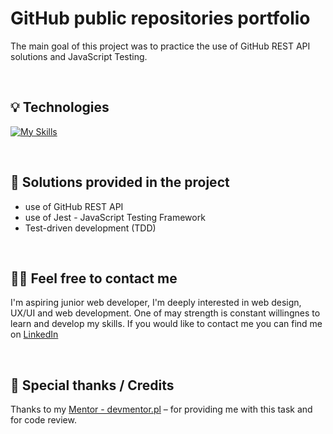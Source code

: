 # GitHub public repositories portfolio


The main goal of this project was to practice the use of GitHub REST API solutions and JavaScript Testing. 


&nbsp;

 
## 💡 Technologies

[![My Skills](https://skillicons.dev/icons?i=js,html,css,webpack,jest )](https://skillicons.dev)


&nbsp;
 
## 🤔 Solutions provided in the project

- use of GitHub REST API
- use of Jest - JavaScript Testing Framework
- Test-driven development (TDD)


&nbsp;

## 🙋‍♂️ Feel free to contact me
I'm aspiring junior web developer, I'm deeply interested in web design, UX/UI and web development. One of may strength is constant willingnes to learn and develop my skills. If you would like to contact me you can find me on [LinkedIn](https://www.linkedin.com/in/ariadna-nicieja/)

&nbsp;

## 👏 Special thanks / Credits
Thanks to my [Mentor - devmentor.pl](https://devmentor.pl/) – for providing me with this task and for code review.

